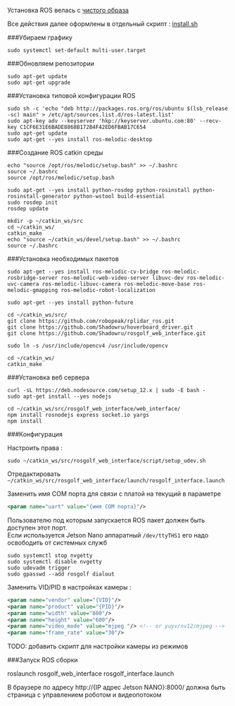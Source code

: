 Установка ROS велась с [чистого образа](https://developer.nvidia.com/jetson-nano-sd-card-image)

Все действия далее оформлены в отдельный скрипт : [install.sh](./scripts/install.sh)

###Убираем графику

```shell
sudo systemctl set-default multi-user.target
```

###Обновляем репозитории

```shell
sudo apt-get update
sudo apt-get upgrade
```

###Установка типовой конфигурации ROS
```shell
sudo sh -c 'echo "deb http://packages.ros.org/ros/ubuntu $(lsb_release -sc) main" > /etc/apt/sources.list.d/ros-latest.list'
sudo apt-key adv --keyserver 'hkp://keyserver.ubuntu.com:80' --recv-key C1CF6E31E6BADE8868B172B4F42ED6FBAB17C654
sudo apt-get update
sudo apt-get --yes install ros-melodic-desktop
```

###Создание ROS catkin среды

```shell
echo "source /opt/ros/melodic/setup.bash" >> ~/.bashrc
source ~/.bashrc
source /opt/ros/melodic/setup.bash

sudo apt-get --yes install python-rosdep python-rosinstall python-rosinstall-generator python-wstool build-essential
sudo rosdep init
rosdep update

mkdir -p ~/catkin_ws/src
cd ~/catkin_ws/
catkin_make
echo "source ~/catkin_ws/devel/setup.bash" >> ~/.bashrc
source ~/.bashrc
```

###Установка необходимых пакетов

```shell
sudo apt-get --yes install ros-melodic-cv-bridge ros-melodic-rosbridge-server ros-melodic-web-video-server libuvc-dev ros-melodic-uvc-camera ros-melodic-libuvc-camera ros-melodic-move-base ros-melodic-gmapping ros-melodic-robot-localization

sudo apt-get --yes install python-future

cd ~/catkin_ws/src/
git clone https://github.com/robopeak/rplidar_ros.git
git clone https://github.com/Shadowru/hoverboard_driver.git
git clone https://github.com/Shadowru/rosgolf_web_interface.git

sudo ln -s /usr/include/opencv4 /usr/include/opencv

cd ~/catkin_ws/
catkin_make
```

###Установка веб сервера

```shell
curl -sL https://deb.nodesource.com/setup_12.x | sudo -E bash -
sudo apt-get install --yes nodejs

cd ~/catkin_ws/src/rosgolf_web_interface/web_interface/
npm install rosnodejs express socket.io yargs
npm install
```

###Конфигурация

Настроить права :
```shell
sudo ~/catkin_ws/src/rosgolf_web_interface/script/setup_udev.sh
```

Отредактировать  ```~/catkin_ws/src/rosgolf_web_interface/launch/rosgolf_interface.launch```

Заменить имя СОМ порта для связи с платой на текущий в параметре 
```xml
<param name="uart" value="{имя СОМ порта}"/>
```
Пользователю под которым запускается ROS пакет должен быть доступен этот порт.  
Если используется Jetson Nano аппаратный ```/dev/ttyTHS1``` его надо освободить от системных служб

```shell
sudo systemctl stop nvgetty
sudo systemctl disable nvgetty
sudo udevadm trigger
sudo gpasswd --add rosgolf dialout
```

Заменить VID/PID в настройках камеры :
```xml
<param name="vendor" value="{VID}"/>
<param name="product" value="{PID}"/>
<param name="width" value="800"/>
<param name="height" value="600"/>
<param name="video_mode" value="mjpeg "/> <!-- or yuyv/nv12/mjpeg -->
<param name="frame_rate" value="30"/>
```
TODO: добавить скрипт для настройки камеры из режимов

###Запуск ROS сборки

roslaunch rosgolf_web_interface rosgolf_interface.launch

В браузере по адресу http://{IP адрес Jetson NANO}:8000/ должна быть страница с управлением роботом и видеопотоком

